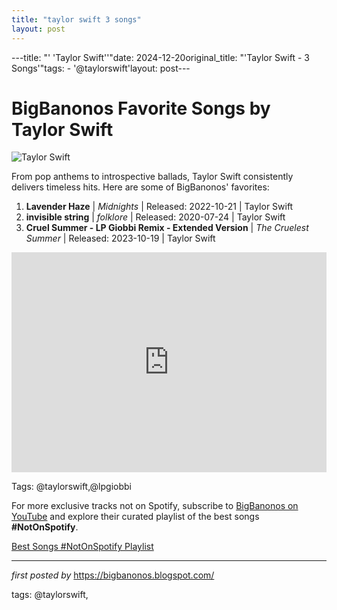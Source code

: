 ```yaml
---
title: "taylor swift 3 songs"
layout: post
---
```

---title: "' 'Taylor Swift''"date: 2024-12-20original_title: "'Taylor Swift - 3 Songs'"tags:  - '@taylorswift'layout: post---<h1>BigBanonos Favorite Songs by Taylor Swift</h1><img src="https://www.billboard.com/wp-content/uploads/2024/11/taylor-swift-indianapolis-night-1-2024-billboard-1548.jpg?w=942&h=623&crop=1" alt="Taylor Swift"> <p>From pop anthems to introspective ballads, Taylor Swift consistently delivers timeless hits. Here are some of BigBanonos' favorites:</p> <ol> <li><strong>Lavender Haze</strong> | <em>Midnights</em> | Released: 2022-10-21 | Taylor Swift</li> <li><strong>invisible string</strong> | <em>folklore</em> | Released: 2020-07-24 | Taylor Swift</li> <li><strong>Cruel Summer - LP Giobbi Remix - Extended Version</strong> | <em>The Cruelest Summer</em> | Released: 2023-10-19 | Taylor Swift</li></ol> <div> <iframe src="https://open.spotify.com/embed/playlist/3T1zoBUrlhaVGfYpDmPDtw?utm_source=generator" width="100%" height="352" frameborder="0" allow="autoplay; clipboard-write; encrypted-media; fullscreen; picture-in-picture" loading="lazy"></iframe></div><p>Tags: @taylorswift,@lpgiobbi</p><!--Subscribe and Playlist Links--><div>    <p>For more exclusive tracks not on Spotify, subscribe to <a href="https://www.youtube.com/@BigBanonos" target="_blank">BigBanonos on YouTube</a> and explore their curated playlist of the best songs <strong>#NotOnSpotify</strong>.</p>    <p><a href="https://www.youtube.com/playlist?list=PLtuNtuTatqI0kFahUCbtbfenC_ET5O_tr" target="_blank">Best Songs #NotOnSpotify Playlist<br /></a></p></div><hr /><p><em>first posted by</em> <a href="https://bigbanonos.blogspot.com/" rel="noopener" target="_new">https://bigbanonos.blogspot.com/</a></p><p>tags: @taylorswift,</p>